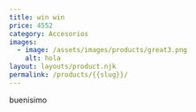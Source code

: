 ```yaml
---
title: win win
price: 4552
category: Accesorios
images:
  - image: /assets/images/products/great3.png
    alt: hola
layout: layouts/product.njk
permalink: /products/{{slug}}/
---
```

buenisimo
